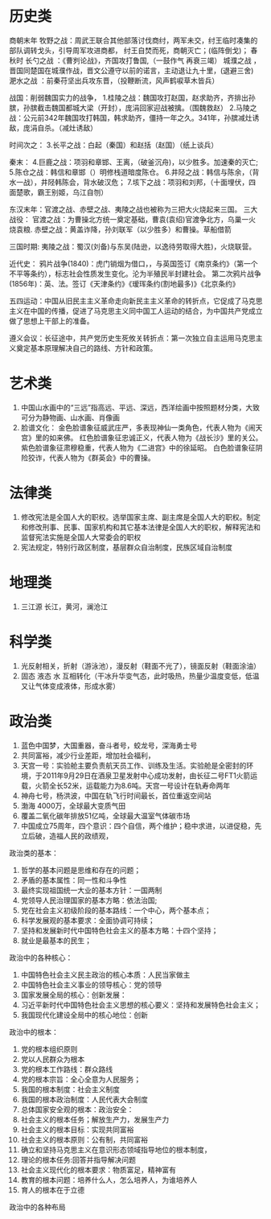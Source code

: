 # 历史类
商朝末年
牧野之战：周武王联合其他部落讨伐商纣，两军未交，纣王临时凑集的部队调转戈头，引导周军攻进商都， 纣王自焚而死，商朝灭亡；(临阵倒戈)；
春秋时
长勺之战 ：《曹刿论战》，齐国攻打鲁国,（一鼓作气 再衰三竭）
城濮之战 ，晋国同楚国在城濮作战，晋文公遵守以前的诺言，主动退让九十里，(退避三舍)
淝水之战 ：前秦苻坚出兵攻东晋，（投鞭断流，风声鹤唳草木皆兵）

战国：削弱魏国实力的战争，
1.桂陵之战：魏国攻打赵国，赵求助齐，齐排出孙膑，孙膑截击魏国都城大梁（开封），庞涓回家迎战被擒。（围魏救赵）
2.马陵之战：公元前342年魏国攻打韩国，韩求助齐，僵持一年之久。341年，孙膑减灶诱敌，庞涓自杀。（减灶诱敌）

时间次之：
3.长平之战：白起（秦国）和赵括（赵国）（纸上谈兵）

秦末：
4.巨鹿之战：项羽和章邯、王离，（破釜沉舟)，以少胜多。加速秦的灭亡;
5.陈仓之战：韩信和章邯（）明修栈道暗度陈仓。
6.井陉之战：韩信与陈余，（背水一战），井陉韩陈会，背水破汉危；
7.垓下之战：项羽和刘邦，（十面埋伏，四面楚歌，霸王别姬，乌江自刎）

东汉末年：官渡之战、赤壁之战、夷陵之战也被称为三把大火烧起来三国。
三大战役：
官渡之战：为曹操北方统一奠定基础，曹袁(袁绍)官渡争北方，乌巢一火烧袁粮.
赤壁之战：黄盖诈降，孙刘联军（以少胜多）和曹操。草船借箭

三国时期:
夷陵之战：蜀汉(刘备)与东吴(陆逊，以逸待劳取得大胜)，火烧联营。

近代史：
鸦片战争(1840)：虎门销烟为借口，，与英国签订《南京条约》（第一个不平等条约），标志社会性质发生变化。沦为半殖民半封建社会。
第二次鸦片战争(1856年)：英、法。签订《天津条约》《瑷珲条约(割地最多)》《北京条约》

五四运动：中国从旧民主主义革命走向新民主主义革命的转折点，它促成了马克思主义在中国的传播，促进了马克思主义同中国工人运动的结合，为中国共产党成立做了思想上干部上的准备。

遵义会议：长征途中，共产党历史生死攸关转折点：第一次独立自主运用马克思主义奠定基本原理解决自己的路线、方针和政策。

# 艺术类
1. 中国山水画中的“三远”指高远、平远、深远，西洋绘画中按照题材分类，大致可分为静物画、山水画、肖像画
2. 脸谱文化：
金色脸谱象征威武庄严，多表现神仙一类角色，代表人物为《闹天宫》里的如来佛。
红色脸谱象征忠诚正义，代表人物为《战长沙》里的关公。
紫色脸谱象征肃穆稳重，代表人物为《二进宫》中的徐延昭。
白色脸谱象征阴险狡诈，代表人物为《群英会》中的曹操。

# 法律类
1. 修改宪法是全国人大的职权。选举国家主席、副主席是全国人大的职权。制定和修改刑事、民事、国家机构和其它基本法律是全国人大的职权，解释宪法和监督宪法实施是全国人大常委会的职权
2. 宪法规定，特别行政区制度，基层群众自治制度，民族区域自治制度

# 地理类
1. 三江源 长江，黄河，澜沧江

# 科学类
1. 光反射相关，折射（游泳池），漫反射（鞋面不光了），镜面反射（鞋面涂油）
2. 固态 液态 水 互相转化（干冰升华变气态，此时吸热，热量少温度变低，低温又让气体变成液体，形成水雾）

# 政治类
1. 蓝色中国梦，大国重器，奋斗者号，蛟龙号，深海勇士号
2. 共同富裕，减少行业差距，增加社会福利，
3. 天宫一号：实验舱主要负责航天员工作、训练及生活。实验舱是全密封的环境，于2011年9月29日在酒泉卫星发射中心成功发射，由长征二号FT1火箭运载，火箭全长52米，运载能力为8.6吨。天宫一号设计在轨寿命两年
4. 神舟七号，杨洪波，中国在轨飞行时间最长，首位重返空间站
5. 渤海 4000万，全球最大变质气田
6. 覆盖二氧化碳年排放51亿吨，全球最大温室气体碳市场
7. 中国成立75周年，四个意识：四个自信，两个维护；稳中求进，以进促稳，先立后破，造福人民的政绩观，

政治类的基本：
1. 哲学的基本问题是思维和存在的问题；
2. 矛盾的基本属性：同一性和斗争性
3. 最终实现祖国统一大业的基本方针：一国两制
4. 党领导人民治理国家的基本方略：依法治国;
5. 党在社会主义初级阶段的基本路线：一个中心，两个基本点；
6. 科学发展观的基本要求：全面协调可持续；
7. 坚持和发展新时代中国特色社会主义的基本方略：十四个坚持；
8. 就业是最基本的民生；

政治中的各种核心：
1. 中国特色社会主义民主政治的核心本质：人民当家做主
2. 中国特色社会主义事业的领导核心：党的领导
3. 国家发展全局的核心：创新发展：
4. 习近平新时代中国特色社会主义思想的核心要义：坚持和发展特色社会主义；
5. 我国现代化建设全局中的核心地位：创新

政治中的根本：
1. 党的根本组织原则
2. 党以人民群众为根本
3. 党的根本工作路线：群众路线
4. 党的根本宗旨：全心全意为人民服务；
5. 我国的根本制度：社会主义制度
6. 我国的根本政治制度：人民代表大会制度
7. 总体国家安全观的根本：政治安全：
8. 社会主义的根本任务；解放生产力，发展生产力
9. 社会主义的根本目标：实现共同富裕
10. 社会主义的根本原则：公有制，共同富裕
11. 确立和坚持马克思主义在意识形态领域指导地位的根本制度，
12. 理论的根本任务:回答并指导解决问题
13. 社会主义现代化的根本要求：物质富足，精神富有
14. 教育的根本问题：培养什么人，怎么培养人，为谁培养人
15. 育人的根本在于立德

政治中的各种布局



